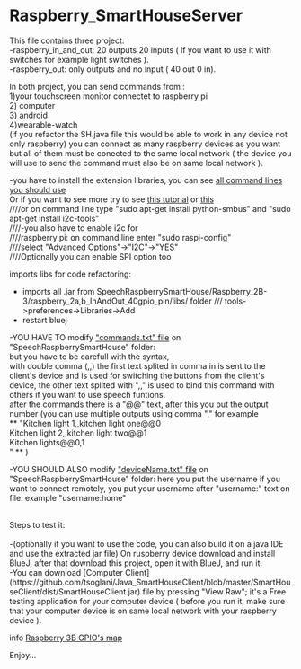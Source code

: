# Raspberry_SmartHouseServer


This file contains three project:</br>
-raspberry_in_and_out: 20 outputs 20 inputs ( if you want to use it with switches for example light switches ).</br>
-raspberry_out: only outputs and no input ( 40 out 0 in).</br>



In both project, you can send commands from : </br>
1)your touchscreen monitor connectet to raspberry pi</br>
2) computer</br>
3) android</br>
4)wearable-watch</br>
(if you refactor the SH.java file this would be able to work in any device not only raspberry) you can connect as many raspberry devices as you want but all of them must be conected to the same local network ( the device you will use to send the command must also be on same local network ).</br>

-you have to install the extension libraries, you can see [all command lines you should use](https://github.com/tsoglani/SpeechRaspberrySmartHouse/blob/master/Command_Line.md)</br>
Or if you want to see more try to see [this tutorial](https://github.com/tsoglani/SpeechRaspberrySmartHouse/blob/master/Raspberry_2B-3/raspberry_2a_Extension_PCA9685/Installing%20Kernel%20Support%20) or [this](https://github.com/tsoglani/SpeechRaspberrySmartHouse/blob/master/Raspberry_2B-3/raspberry_2a_Extension_PCA9685/pca9685%20libraries%20installation)
</br>
////or on command line type "sudo apt-get install python-smbus" and "sudo apt-get install i2c-tools"  </br>
////-you also have to enable i2c for </br>
////raspberry pi: on command line enter "sudo raspi-config" </br>
////select "Advanced Options"->"I2C"->"YES"</br>
////Optionally you can enable SPI option too</br>


imports libs for code refactoring: </br>
- imports all .jar from SpeechRaspberrySmartHouse/Raspberry_2B-3/raspberry_2a,b_InAndOut_40gpio_pin/libs/
 folder /// tools->preferences->Libraries->Add</br>
- restart bluej</br>

-YOU HAVE TO modify ["commands.txt" file](https://github.com/tsoglani/SpeechRaspberrySmartHouse/blob/master/commands.txt) on "SpeechRaspberrySmartHouse" folder:</br>
but you have to be carefull with the syntax,</br>
with double comma (,,) the first text splited in comma in is sent to the client's device and is used for switching the buttons from the client's device, the other text splited with ",," is used to bind this command with others if you want to use speech funtions.</br>
after the commands there is a "@@" text, after this you put the output number (you can use multiple outputs using comma "," for example 
</br>
**
"Kitchen light 1,,kitchen light one@@0</br> 
Kitchen light 2,,kitchen light two@@1</br> 
Kitchen lights@@0,1</br> 
"
**
) 

-YOU SHOULD ALSO modify ["deviceName.txt" file](https://github.com/tsoglani/SpeechRaspberrySmartHouse/blob/master/deviceName.txt) on "SpeechRaspberrySmartHouse" folder:
here you put the username if you want to connect remotely, you put your username after "username:" text on file.
example "username:home"</br>

</br>
Steps to test it:</br>
</br>
-(optionally if you want to use the code, you can also build it on a java IDE and use the extracted jar file) On ruspberry device download and install BlueJ, after that download this project, open it with BlueJ, and run it.</br>
-You can download [Computer Client](https://github.com/tsoglani/Java_SmartHouseClient/blob/master/SmartHouseClient/dist/SmartHouseClient.jar) file by pressing "View Raw"; it's a Free testing application for your computer device ( before you run it, make sure that your computer device is on same local network with your raspberry device ).</br>


info [Raspberry 3B GPIO's map ](https://github.com/tsoglani/SpeechRaspberrySmartHouse/blob/master/Raspberry_2B-3/20160925_212252.jpg)


Enjoy...
